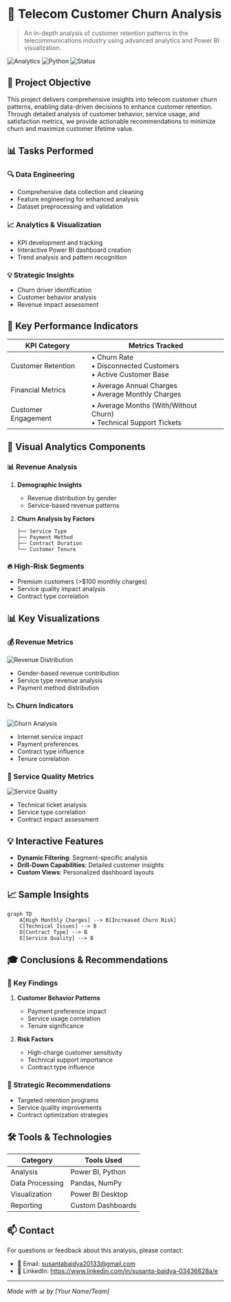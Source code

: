 # 📱 Telecom Customer Churn Analysis

> An in-depth analysis of customer retention patterns in the telecommunications industry using advanced analytics and Power BI visualization.

![Analytics](https://img.shields.io/badge/Analytics-PowerBI-yellow)
![Python](https://img.shields.io/badge/Python-Data%20Analysis-blue)
![Status](https://img.shields.io/badge/Status-Completed-success)

## 🎯 Project Objective

This project delivers comprehensive insights into telecom customer churn patterns, enabling data-driven decisions to enhance customer retention. Through detailed analysis of customer behavior, service usage, and satisfaction metrics, we provide actionable recommendations to minimize churn and maximize customer lifetime value.

## 📊 Tasks Performed

### 🔍 Data Engineering
- Comprehensive data collection and cleaning
- Feature engineering for enhanced analysis
- Dataset preprocessing and validation

### 📈 Analytics & Visualization
- KPI development and tracking
- Interactive Power BI dashboard creation
- Trend analysis and pattern recognition

### 💡 Strategic Insights
- Churn driver identification
- Customer behavior analysis
- Revenue impact assessment

## 📌 Key Performance Indicators

| KPI Category | Metrics Tracked |
|--------------|----------------|
| Customer Retention | • Churn Rate<br>• Disconnected Customers<br>• Active Customer Base |
| Financial Metrics | • Average Annual Charges<br>• Average Monthly Charges |
| Customer Engagement | • Average Months (With/Without Churn)<br>• Technical Support Tickets |

## 🎨 Visual Analytics Components

### 📊 Revenue Analysis
1. **Demographic Insights**
   - Revenue distribution by gender
   - Service-based revenue patterns

2. **Churn Analysis by Factors**
   ```
   ├── Service Type
   ├── Payment Method
   ├── Contract Duration
   └── Customer Tenure
   ```

### 🔥 High-Risk Segments
- Premium customers (>$100 monthly charges)
- Service quality impact analysis
- Contract type correlation

## 📊 Key Visualizations

### 💰 Revenue Metrics
![Revenue Distribution](https://img.shields.io/badge/Revenue-Analysis-green)
- Gender-based revenue contribution
- Service type revenue analysis
- Payment method distribution

### 📉 Churn Indicators
![Churn Analysis](https://img.shields.io/badge/Churn-Analysis-red)
- Internet service impact
- Payment preferences
- Contract type influence
- Tenure correlation

### 🔧 Service Quality Metrics
![Service Quality](https://img.shields.io/badge/Service-Quality-blue)
- Technical ticket analysis
- Service type correlation
- Contract impact assessment

## 💡 Interactive Features

- **Dynamic Filtering**: Segment-specific analysis
- **Drill-Down Capabilities**: Detailed customer insights
- **Custom Views**: Personalized dashboard layouts

## 📈 Sample Insights

```mermaid
graph TD
    A[High Monthly Charges] --> B[Increased Churn Risk]
    C[Technical Issues] --> B
    D[Contract Type] --> B
    E[Service Quality] --> B
```

## 🎓 Conclusions & Recommendations

### 📌 Key Findings
1. **Customer Behavior Patterns**
   - Payment preference impact
   - Service usage correlation
   - Tenure significance

2. **Risk Factors**
   - High-charge customer sensitivity
   - Technical support importance
   - Contract type influence

### 🎯 Strategic Recommendations
- Targeted retention programs
- Service quality improvements
- Contract optimization strategies

## 🛠️ Tools & Technologies

| Category | Tools Used |
|----------|------------|
| Analysis | Power BI, Python |
| Data Processing | Pandas, NumPy |
| Visualization | Power BI Desktop |
| Reporting | Custom Dashboards |

## 📫 Contact

For questions or feedback about this analysis, please contact:
- 📧 Email: susantabaidya20133@gmail.com
- 💼 LinkedIn: https://www.linkedin.com/in/susanta-baidya-03436628a/e

---

*Made with 📊 by [Your Name/Team]*
